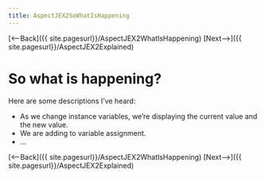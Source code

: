 ```yaml
---
title: AspectJEX2SoWhatIsHappening
---
```

[<--Back]({{ site.pagesurl}}/AspectJEX2WhatIsHappening) [Next-->]({{ site.pagesurl}}/AspectJEX2Explained)

# So what is happening?
Here are some descriptions I’ve heard:
* As we change instance variables, we’re displaying the current value and the new value.
* We are adding to variable assignment.
* ...

[<--Back]({{ site.pagesurl}}/AspectJEX2WhatIsHappening) [Next-->]({{ site.pagesurl}}/AspectJEX2Explained)
